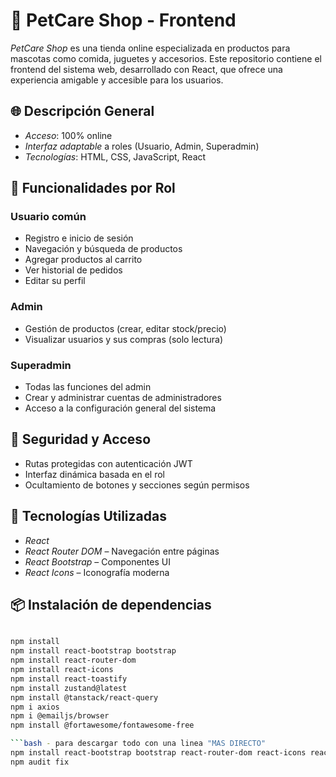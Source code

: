 # 🐾 PetCare Shop - Frontend

*PetCare Shop* es una tienda online especializada en productos para mascotas como comida, juguetes y accesorios. Este repositorio contiene el frontend del sistema web, desarrollado con React, que ofrece una experiencia amigable y accesible para los usuarios.

## 🌐 Descripción General

- *Acceso*: 100% online
- *Interfaz adaptable* a roles (Usuario, Admin, Superadmin)
- *Tecnologías*: HTML, CSS, JavaScript, React

## 👤 Funcionalidades por Rol

### Usuario común
- Registro e inicio de sesión
- Navegación y búsqueda de productos
- Agregar productos al carrito
- Ver historial de pedidos
- Editar su perfil

### Admin
- Gestión de productos (crear, editar stock/precio)
- Visualizar usuarios y sus compras (solo lectura)

### Superadmin
- Todas las funciones del admin
- Crear y administrar cuentas de administradores
- Acceso a la configuración general del sistema

## 🔐 Seguridad y Acceso

- Rutas protegidas con autenticación JWT
- Interfaz dinámica basada en el rol
- Ocultamiento de botones y secciones según permisos

## 🚀 Tecnologías Utilizadas

- *React*
- *React Router DOM* – Navegación entre páginas
- *React Bootstrap* – Componentes UI
- *React Icons* – Iconografía moderna

## 📦 Instalación de dependencias

```bash

npm install
npm install react-bootstrap bootstrap
npm install react-router-dom
npm install react-icons
npm install react-toastify
npm install zustand@latest
npm install @tanstack/react-query
npm i axios
npm i @emailjs/browser
npm install @fortawesome/fontawesome-free

```bash - para descargar todo con una linea "MAS DIRECTO"
npm install react-bootstrap bootstrap react-router-dom react-icons react-toastify zustand@latest @tanstack/react-query axios @emailjs/browser @fortawesome/fontawesome-free
npm audit fix
